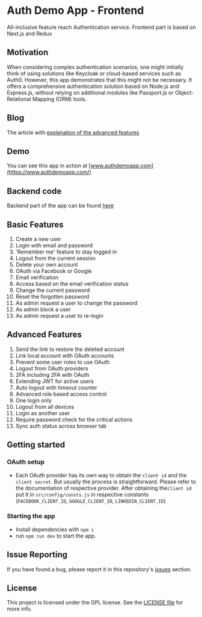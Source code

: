 # Auth Demo App - Frontend
All-inclusive feature reach Authentication service. Frontend part is based on Next.js and Redux

## Motivation
When considering complex authentication scenarios, one might initially think of using solutions like Keycloak or cloud-based services such as Auth0. However, this app demonstrates that this might not be necessary. It offers a comprehensive authentication solution based on Node.js and Express.js, without relying on additional modules like Passport.js or Object-Relational Mapping (ORM) tools.

## Blog 
The article with [explanation of the advanced features ](https://medium.com/@vialus/all-inclusive-and-bulletproof-authentication-with-node-js-and-express-js-a-hardcore-style-243f65f16542)

## Demo
You can see this app in action at [www.authdemoapp.com](https://www.authdemoapp.com/)

## Backend code
Backend part of the app can be found [here](https://github.com/slava-lu/auth-app-backend)

## Basic Features
1. Create a new user
2. Login with email and password
3. 'Remember me' feature to stay logged in
4. Logout from the current session
5. Delete your own account
6. OAuth via Facebook or Google
7. Email verification
8. Access based on the email verification status
9. Change the current password
10. Reset the forgotten password
11. As admin request a user to change the password
12. As admin block a user
13. As admin request a user to re-login


## Advanced Features
1. Send the link to restore the deleted account
2. Link local account with OAuth accounts
3. Prevent some user roles to use OAuth
4. Logout from OAuth providers
5. 2FA including 2FA with OAuth
6. Extending JWT for active users
7. Auto logout with timeout counter
8. Advanced role based access control
9. One login only
10. Logout from all devices
11. Login as another user
12. Require password check for the critical actions
13. Sync auth status across browser tab

## Getting started

### OAuth setup
* Each OAuth provider has its own way to obtain the `client id` and the `client secret`. But usually the process is straightforward.
Please refer to the documentation of respective provider. After obtaining the`client id` put it in `src/config/consts.js`
in respective constants (`FACEBOOK_CLIENT_ID`, `GOOGLE_CLIENT_ID`, `LINKEDIN_CLIENT_ID`)

### Starting the app

* Install dependencies with `npm i`
* run `npm run dev` to start the app.

## Issue Reporting
If you have found a bug, please report it in this repository's [issues](https://github.com/slava-lu/auth-app-frontend/issues) section.

## License
This project is licensed under the GPL license. See the [LICENSE file](./LICENSE.txt) for more info.